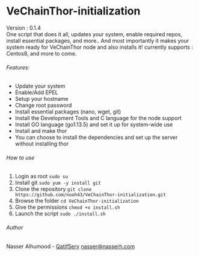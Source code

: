 # VeChainThor-initialization
Version : 0.1.4  
One script that does it all, updates your system, enable required repos, install essential packages, and more..
And most importantly it makes your system ready for VeChainThor node and also installs it!
currently supports : Centos8, and more to come.

###### Features:
- Update your system
- Enable/Add EPEL
- Setup your hostname
- Change root password
- Install essential packages (nano, wget, git)
- Install the Development Tools and C language for the node support
- Install GO language (go1.13.5) and set it up for system-wide use
- Install and make thor
- You can choose to install the dependencies and set up the server without installing thor

###### How to use
1. Login as root
`sudo su`
2. Install git
`sudo yum -y install git`
3. Clone the repository 
`git clone https://github.com/nooh43/VeChainThor-initialization.git`
4. Browse the folder
`cd VeChainThor-initialization`
5. Give the permissions
`chmod +x install.sh`
6. Launch the script
`sudo ./install.sh`

###### Author
Nasser Alhumood - [QatifServ](http://qatifserv.com/)
nasser@nasserh.com
